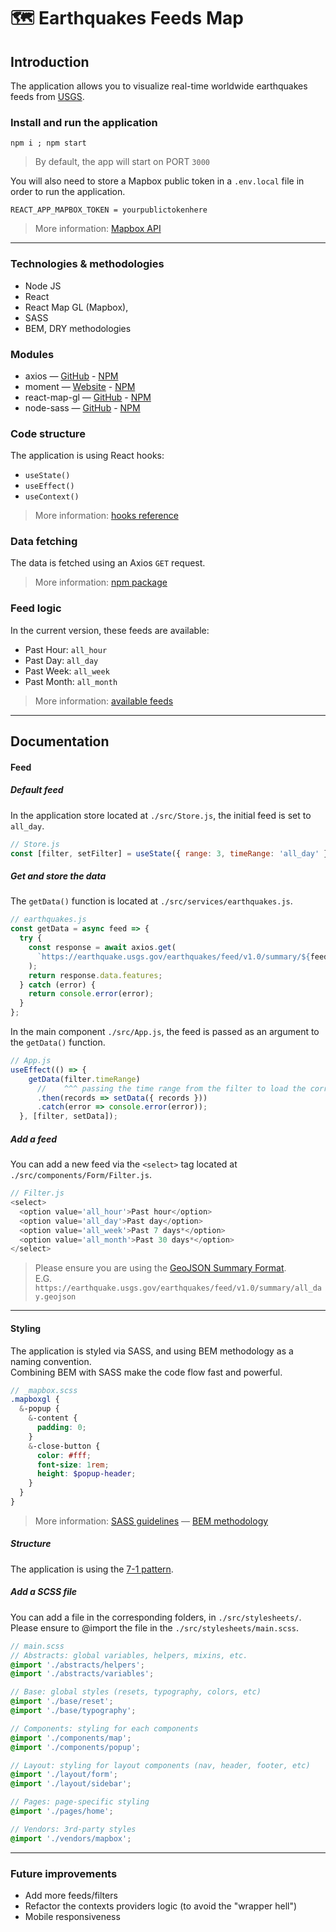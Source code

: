 # :world_map: Earthquakes Feeds Map

## Introduction

The application allows you to visualize real-time worldwide earthquakes feeds from [USGS](https://www.usgs.gov/natural-hazards/earthquake-hazards/earthquakes). 

### Install and run the application

```
npm i ; npm start
```

> By default, the app will start on PORT `3000`

You will also need to store a Mapbox public token in a `.env.local` file in order to run the application.

```
REACT_APP_MAPBOX_TOKEN = yourpublictokenhere
```

> More information: [Mapbox API](https://docs.mapbox.com/api/)

------

### Technologies & methodologies

- Node JS
- React
- React Map GL (Mapbox),
- SASS
- BEM, DRY methodologies



### Modules

- axios — [GitHub](https://github.com/axios/axios) - [NPM](https://www.npmjs.com/package/axios)
- moment — [Website](http://momentjs.com/) - [NPM](https://www.npmjs.com/package/moment)
- react-map-gl — [GitHub](https://github.com/uber/react-map-gl#readme) - [NPM](https://www.npmjs.com/package/react-map-gl) 
- node-sass — [GitHub](https://github.com/sass/node-sass) - [NPM](https://www.npmjs.com/package/node-sass) 



### Code structure

The application is using React hooks:

- `useState()`
- `useEffect()`
- `useContext()`

> More information: [hooks reference](https://reactjs.org/docs/hooks-reference.html)



### Data fetching 

The data is fetched using an Axios `GET` request.

> More information: [npm package](https://www.npmjs.com/package/axios)



### Feed logic

In the current version, these feeds are available:

- Past Hour: `all_hour`
- Past Day: `all_day`
- Past Week: `all_week`
- Past Month: `all_month`

> More information: [available feeds](https://earthquake.usgs.gov/earthquakes/feed/v1.0/geojson.php)



------



## Documentation

#### Feed

##### Default feed

In the application store located at `./src/Store.js`, the initial feed is set to `all_day`.

```javascript
// Store.js
const [filter, setFilter] = useState({ range: 3, timeRange: 'all_day' });
```

##### Get and store the data

The `getData()` function is located at `./src/services/earthquakes.js`.

```javascript
// earthquakes.js
const getData = async feed => {
  try {
    const response = await axios.get(
      `https://earthquake.usgs.gov/earthquakes/feed/v1.0/summary/${feed}.geojson`
    );
    return response.data.features;
  } catch (error) {
    return console.error(error);
  }
};
```

In the main component `./src/App.js`, the feed is passed as an argument to the `getData()` function.  

```javascript
// App.js
useEffect(() => {
    getData(filter.timeRange)
      //    ^^^ passing the time range from the filter to load the corresponding data
      .then(records => setData({ records }))
      .catch(error => console.error(error));
  }, [filter, setData]);
```

##### Add a feed

You can add a new feed via the `<select>` tag located at `./src/components/Form/Filter.js`.

```javascript
// Filter.js
<select>
  <option value='all_hour'>Past hour</option>
  <option value='all_day'>Past day</option>
  <option value='all_week'>Past 7 days*</option>
  <option value='all_month'>Past 30 days*</option>
</select>
```

> Please ensure you are using the [GeoJSON Summary Format](https://earthquake.usgs.gov/earthquakes/feed/v1.0/geojson.php).  
> E.G. `https://earthquake.usgs.gov/earthquakes/feed/v1.0/summary/all_day.geojson`

------

#### Styling

The application is styled via SASS, and using BEM methodology as a naming convention.  
Combining BEM with SASS make the code flow fast and powerful.

```scss
// _mapbox.scss
.mapboxgl {
  &-popup {
    &-content {
      padding: 0;
    }
    &-close-button {
      color: #fff;
      font-size: 1rem;
      height: $popup-header;
    }
  }
}
```

> More information: [SASS guidelines](https://sass-guidelin.es/) — [BEM methodology](https://en.bem.info/methodology/)

##### Structure

The application is using the [7-1 pattern](https://sass-guidelin.es/#the-7-1-pattern).

##### Add a SCSS file

You can add a file in the corresponding folders, in `./src/stylesheets/`.  
Please ensure to @import the file in the `./src/stylesheets/main.scss`.

```scss
// main.scss
// Abstracts: global variables, helpers, mixins, etc.
@import './abstracts/helpers';
@import './abstracts/variables';

// Base: global styles (resets, typography, colors, etc)
@import './base/reset';
@import './base/typography';

// Components: styling for each components
@import './components/map';
@import './components/popup';

// Layout: styling for layout components (nav, header, footer, etc)
@import './layout/form';
@import './layout/sidebar';

// Pages: page-specific styling
@import './pages/home';

// Vendors: 3rd-party styles
@import './vendors/mapbox';
```

------

### Future improvements

- Add more feeds/filters
- Refactor the contexts providers logic (to avoid the "wrapper hell")
- Mobile responsiveness
